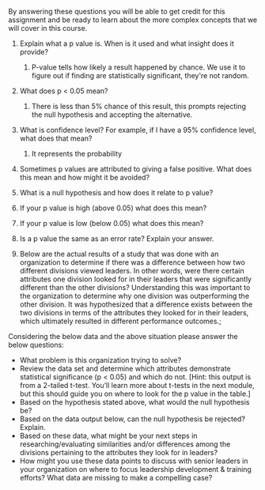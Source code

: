 By answering these questions you will be able to get credit for this assignment and be ready to learn about the more complex concepts that we will cover in this course.

1. Explain what a p value is. When is it used and what insight does it provide?
	1. P-value tells how likely a result happened by chance. We use it to figure out if finding are statistically significant, they're not random.
3. What does p < 0.05 mean?
	1. There is less than 5% chance of this result, this prompts rejecting the null hypothesis and accepting the alternative.
5. What is confidence level? For example, if I have a 95% confidence level, what does that mean?
	1. It represents the probability 
7. Sometimes p values are attributed to giving a false positive. What does this mean and how might it be avoided?

8. What is a null hypothesis and how does it relate to p value?

9. If your p value is high (above 0.05) what does this mean?

10. If your p value is low (below 0.05) what does this mean?

11. Is a p value the same as an error rate? Explain your answer.

12. Below are the actual results of a study that was done with an organization to determine if there was a difference between how two different divisions viewed leaders. In other words, were there certain attributes one division looked for in their leaders that were significantly different than the other divisions? Understanding this was important to the organization to determine why one division was outperforming the other division. It was hypothesized that a difference exists between the two divisions in terms of the attributes they looked for in their leaders, which ultimately resulted in different performance outcomes.;

Considering the below data and the above situation please answer the below questions:

- What problem is this organization trying to solve?  
- Review the data set and determine which attributes demonstrate statistical significance (p < 0.05) and which do not. [Hint: this output is from a 2-tailed t-test. You’ll learn more about t-tests in the next module, but this should guide you on where to look for the p value in the table.]
- Based on the hypothesis stated above, what would the null hypothesis be?
- Based on the data output below, can the null hypothesis be rejected? Explain.
- Based on these data, what might be your next steps in researching/evaluating similarities and/or differences among the divisions pertaining to the attributes they look for in leaders?
- How might you use these data points to discuss with senior leaders in your organization on where to focus leadership development & training efforts? What data are missing to make a compelling case?